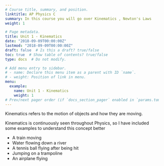 ```yaml
---
# Course title, summary, and position.
linktitle: AP Physics C
summary: In this course you will go over Kinematics , Newton's Laws
weight: 1

# Page metadata.
title: Unit 1 - Kinematics
date: "2018-09-09T00:00:00Z"
lastmod: "2018-09-09T00:00:00Z"
draft: false  # Is this a draft? true/false
toc: true  # Show table of contents? true/false
type: docs  # Do not modify.

# Add menu entry to sidebar.
# - name: Declare this menu item as a parent with ID `name`.
# - weight: Position of link in menu.
menu:
  example:
    name: Unit 1 - Kinematics
    weight: 1
# Prev/next pager order (if `docs_section_pager` enabled in `params.toml`)
---
```

Kinematics refers to the motion of objects and how they are moving. 
 
Kinematics is continuously seen throughout Physics, so I have included some examples to understand this concept better
- A train moving
- Water flowing down a river
- A tennis ball flying after being hit
- Jumping on a trampoline
- An airplane flying




